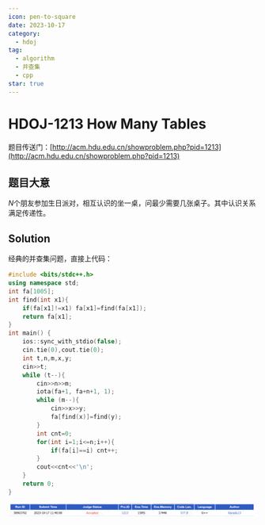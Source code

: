 ```yaml
---
icon: pen-to-square
date: 2023-10-17
category:
  - hdoj
tag:
  - algorithm
  - 并查集
  - cpp
star: true
---
```


# HDOJ-1213 How Many Tables

题目传送门：[http://acm.hdu.edu.cn/showproblem.php?pid=1213](http://acm.hdu.edu.cn/showproblem.php?pid=1213)

## 题目大意

$N$个朋友参加生日派对，相互认识的坐一桌，问最少需要几张桌子。其中认识关系满足传递性。

## Solution

经典的并查集问题，直接上代码：

```cpp
#include <bits/stdc++.h>
using namespace std;
int fa[1005];
int find(int x1){
    if(fa[x1]!=x1) fa[x1]=find(fa[x1]);
    return fa[x1];
}
int main() {
    ios::sync_with_stdio(false);
    cin.tie(0),cout.tie(0);
    int t,n,m,x,y;
    cin>>t;
    while (t--){
        cin>>n>>m;
        iota(fa+1, fa+n+1, 1);
        while (m--){
            cin>>x>>y;
            fa[find(x)]=find(y);
        }
        int cnt=0;
        for(int i=1;i<=n;i++){
            if(fa[i]==i) cnt++;
        }
        cout<<cnt<<'\n';
    }
    return 0;
}
```

![](/assets/images/hdoj/1213.png)